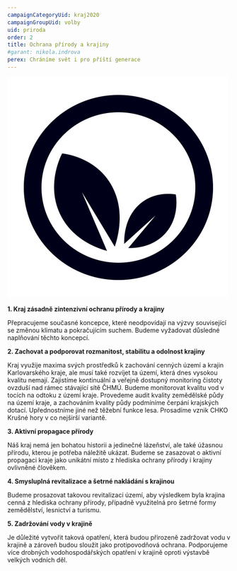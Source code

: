 ```yaml
---
campaignCategoryUid: kraj2020
campaignGroupUid: volby
uid: priroda
order: 2
title: Ochrana přírody a krajiny
#garant: nikola.indrova
perex: Chráníme svět i pro příští generace
---
```


![](/assets/img/program2020/02_zivotni-prostredi.png)

**1.  Kraj zásadně zintenzivní ochranu přírody a krajiny**
    
Přepracujeme současné koncepce, které neodpovídají na výzvy související se změnou klimatu a pokračujícím suchem. Budeme vyžadovat důsledné naplňování těchto koncepcí.
    

**2.  Zachovat a podporovat rozmanitost, stabilitu a odolnost krajiny**
    
Kraj využije maxima svých prostředků k zachování cenných území a krajin Karlovarského kraje, ale musí také rozvíjet ta území, která dnes vysokou kvalitu nemají. Zajistíme kontinuální a veřejně dostupný monitoring čistoty ovzduší nad rámec stávající sítě ČHMÚ. Budeme monitorovat kvalitu vod v tocích na odtoku z území kraje. Provedeme audit kvality zemědělské půdy na území kraje, a zachováním kvality půdy podmíníme čerpání krajských dotací. Upřednostníme jiné než těžební funkce lesa. Prosadíme vznik CHKO Krušné hory v co nejširší variantě.
    

**3.  Aktivní propagace přírody**
    
Náš kraj nemá jen bohatou historii a jedinečné lázeňství, ale také úžasnou přírodu, kterou je potřeba náležitě ukázat. Budeme se zasazovat o aktivní propagaci kraje jako unikátní místo z hlediska ochrany přírody i krajiny ovlivněné člověkem.
    

**4.  Smysluplná revitalizace a šetrné nakládání s krajinou**
    
Budeme prosazovat takovou revitalizaci území, aby výsledkem byla krajina cenná z hlediska ochrany přírody, případně využitelná pro šetrné formy zemědělství, lesnictví a turismu.
    

**5.  Zadržování vody v krajině**
    
Je důležité vytvořit taková opatření, která budou přirozeně zadržovat vodu v krajině a zároveň budou sloužit jako protipovodňová ochrana. Podporujeme více drobných vodohospodářských opatření v krajině oproti výstavbě velkých vodních děl.
